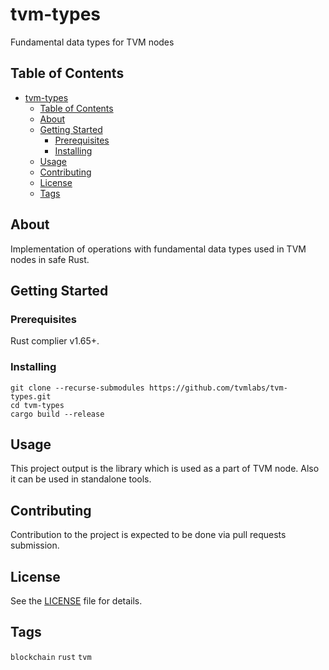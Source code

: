 # tvm-types

Fundamental data types for TVM nodes

## Table of Contents

- [tvm-types](#tvm-types)
  - [Table of Contents](#table-of-contents)
  - [About](#about)
  - [Getting Started](#getting-started)
    - [Prerequisites](#prerequisites)
    - [Installing](#installing)
  - [Usage](#usage)
  - [Contributing](#contributing)
  - [License](#license)
  - [Tags](#tags)

## About

Implementation of operations with fundamental data types used in TVM nodes in safe Rust.

## Getting Started

### Prerequisites

Rust complier v1.65+.

### Installing

```
git clone --recurse-submodules https://github.com/tvmlabs/tvm-types.git
cd tvm-types
cargo build --release
```

## Usage

This project output is the library which is used as a part of TVM node. Also it can be used in standalone tools.

## Contributing

Contribution to the project is expected to be done via pull requests submission.

## License

See the [LICENSE](LICENSE) file for details.

## Tags

`blockchain` `rust` `tvm`
